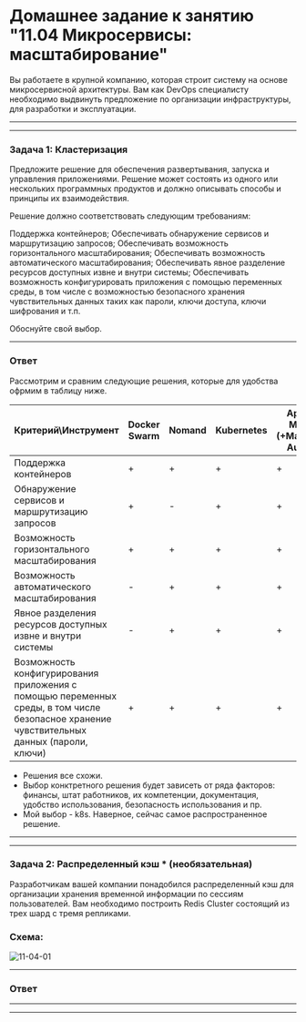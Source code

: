 # Домашнее задание к занятию "11.04 Микросервисы: масштабирование"

Вы работаете в крупной компанию, которая строит систему на основе микросервисной архитектуры. Вам как DevOps специалисту необходимо выдвинуть предложение по организации инфраструктуры, для разработки и эксплуатации.

---
---
### Задача 1: Кластеризация
Предложите решение для обеспечения развертывания, запуска и управления приложениями. Решение может состоять из одного или нескольких программных продуктов и должно описывать способы и принципы их взаимодействия.

Решение должно соответствовать следующим требованиям:

Поддержка контейнеров;
Обеспечивать обнаружение сервисов и маршрутизацию запросов;
Обеспечивать возможность горизонтального масштабирования;
Обеспечивать возможность автоматического масштабирования;
Обеспечивать явное разделение ресурсов доступных извне и внутри системы;
Обеспечивать возможность конфигурировать приложения с помощью переменных среды, в том числе с возможностью безопасного хранения чувствительных данных таких как пароли, ключи доступа, ключи шифрования и т.п.

Обоснуйте свой выбор.

---
### Ответ

Рассмотрим и сравним следующие решения, которые для удобства офрмим в таблицу ниже. 

| Критерий\Инструмент | Docker Swarm	| Nomand | Kubernetes | Apache Mesos (+Marathon, Aurora) |
|---|---|---|---|---|
| Поддержка контейнеров	| + | + | + | + |
| Обнаружение сервисов и маршрутизацию запросов | + | - | + | + |
| Возможность горизонтального масштабирования	| + | + | + | + |
| Возможность автоматического масштабирования	| - | + | + | + |
| Явное разделения ресурсов доступных извне и внутри системы	| - | + | + | + |
| Возможность конфигурирования приложения с помощью переменных среды, в том числе безопасное хранение чувствительных данных (пароли, ключи) | + | + | + | + |

- Решения все схожи.
- Выбор конктретного решения будет зависеть от ряда факторов: финансы, штат работников, их компетенции, документация, удобство использования, безопасность использования и пр.
- Мой выбор - k8s. Наверное, сейчас самое распространенное решение.

---
---
### Задача 2: Распределенный кэш * (необязательная)

Разработчикам вашей компании понадобился распределенный кэш для организации хранения временной информации по сессиям пользователей. Вам необходимо построить Redis Cluster состоящий из трех шард с тремя репликами.

### Схема:
![11-04-01](https://user-images.githubusercontent.com/1122523/114282923-9b16f900-9a4f-11eb-80aa-61ed09725760.png)

---
### Ответ

---
---
